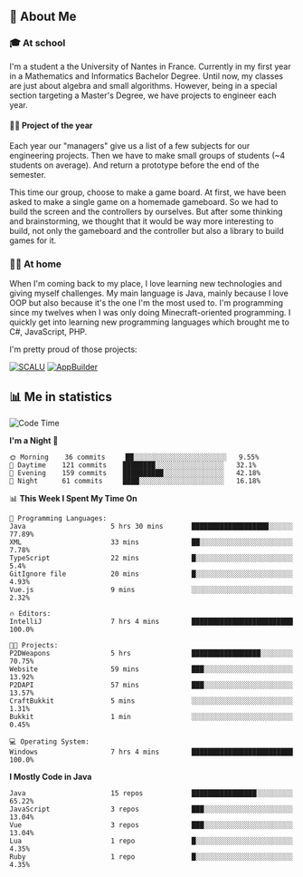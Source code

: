 ## 👀 About Me

### 🎓 At school

I'm a student a the University of Nantes in France. Currently in my first year in a Mathematics and Informatics Bachelor Degree. Until now, my classes are just about algebra and small algorithms. However, being in a special section targeting a Master's Degree, we have projects to engineer each year. 

#### 🔧🔬 Project of the year

Each year our "managers" give us a list of a few subjects for our engineering projects. Then we have to make small groups of students (~4 students on average). And return a prototype before the end of the semester.

This time our group, choose to make a game board. At first, we have been asked to make a single game on a homemade gameboard. So we had to build the screen and the controllers by ourselves. 
But after some thinking and brainstorming, we thought that it would be way more interesting to build, not only the gameboard and the controller but also a library to build games for it.

### 👨‍💻 At home

When I'm coming back to my place, I love learning new technologies and giving myself challenges. My main language is Java, mainly because I love OOP but also because it's the one I'm the most used to. I'm programming since my twelves when I was only doing Minecraft-oriented programming.  I quickly get into learning new programming languages which brought me to C#, JavaScript, PHP. 

I'm pretty proud of those projects:

[![SCALU](https://github-readme-stats.vercel.app/api/pin?username=renardfute&repo=SCALU)](https://github.com/renardfute/scalu)
[![AppBuilder](https://github-readme-stats.vercel.app/api/pin?username=pulsedev2&repo=AppBuilder)](https://github.com/pulsedev2/AppBuilder)

## 📊 Me in statistics
<!--START_SECTION:waka-->
![Code Time](http://img.shields.io/badge/Code%20Time-204%20hrs%2033%20mins-blue)

**I'm a Night 🦉** 

```text
🌞 Morning    36 commits     ██░░░░░░░░░░░░░░░░░░░░░░░   9.55% 
🌆 Daytime    121 commits    ████████░░░░░░░░░░░░░░░░░   32.1% 
🌃 Evening    159 commits    ██████████░░░░░░░░░░░░░░░   42.18% 
🌙 Night      61 commits     ████░░░░░░░░░░░░░░░░░░░░░   16.18%

```


📊 **This Week I Spent My Time On** 

```text
💬 Programming Languages: 
Java                     5 hrs 30 mins       ███████████████████░░░░░░   77.89% 
XML                      33 mins             ██░░░░░░░░░░░░░░░░░░░░░░░   7.78% 
TypeScript               22 mins             █░░░░░░░░░░░░░░░░░░░░░░░░   5.4% 
GitIgnore file           20 mins             █░░░░░░░░░░░░░░░░░░░░░░░░   4.93% 
Vue.js                   9 mins              ░░░░░░░░░░░░░░░░░░░░░░░░░   2.32%

🔥 Editors: 
IntelliJ                 7 hrs 4 mins        █████████████████████████   100.0%

🐱‍💻 Projects: 
P2DWeapons               5 hrs               █████████████████░░░░░░░░   70.75% 
Website                  59 mins             ███░░░░░░░░░░░░░░░░░░░░░░   13.92% 
P2DAPI                   57 mins             ███░░░░░░░░░░░░░░░░░░░░░░   13.57% 
CraftBukkit              5 mins              ░░░░░░░░░░░░░░░░░░░░░░░░░   1.31% 
Bukkit                   1 min               ░░░░░░░░░░░░░░░░░░░░░░░░░   0.45%

💻 Operating System: 
Windows                  7 hrs 4 mins        █████████████████████████   100.0%

```

**I Mostly Code in Java** 

```text
Java                     15 repos            ████████████████░░░░░░░░░   65.22% 
JavaScript               3 repos             ███░░░░░░░░░░░░░░░░░░░░░░   13.04% 
Vue                      3 repos             ███░░░░░░░░░░░░░░░░░░░░░░   13.04% 
Lua                      1 repo              █░░░░░░░░░░░░░░░░░░░░░░░░   4.35% 
Ruby                     1 repo              █░░░░░░░░░░░░░░░░░░░░░░░░   4.35%

```



<!--END_SECTION:waka-->
